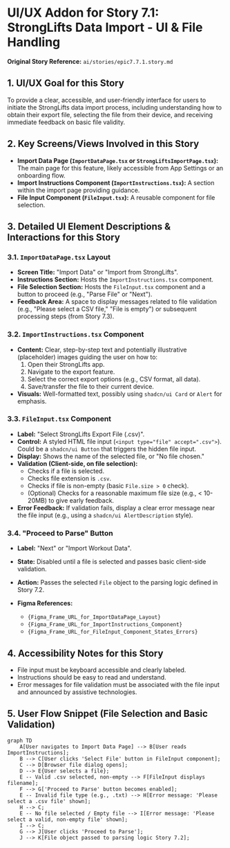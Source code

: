 # UI/UX Addon for Story 7.1: StrongLifts Data Import - UI & File Handling

**Original Story Reference:** `ai/stories/epic7.7.1.story.md`

## 1. UI/UX Goal for this Story

To provide a clear, accessible, and user-friendly interface for users to initiate the StrongLifts data import process, including understanding how to obtain their export file, selecting the file from their device, and receiving immediate feedback on basic file validity.

## 2. Key Screens/Views Involved in this Story

- **Import Data Page (`ImportDataPage.tsx` or `StrongLiftsImportPage.tsx`):** The main page for this feature, likely accessible from App Settings or an onboarding flow.
- **Import Instructions Component (`ImportInstructions.tsx`):** A section within the import page providing guidance.
- **File Input Component (`FileInput.tsx`):** A reusable component for file selection.

## 3. Detailed UI Element Descriptions & Interactions for this Story

### 3.1. `ImportDataPage.tsx` Layout

- **Screen Title:** "Import Data" or "Import from StrongLifts".
- **Instructions Section:** Hosts the `ImportInstructions.tsx` component.
- **File Selection Section:** Hosts the `FileInput.tsx` component and a button to proceed (e.g., "Parse File" or "Next").
- **Feedback Area:** A space to display messages related to file validation (e.g., "Please select a CSV file," "File is empty") or subsequent processing steps (from Story 7.3).

### 3.2. `ImportInstructions.tsx` Component

- **Content:** Clear, step-by-step text and potentially illustrative (placeholder) images guiding the user on how to:
    1. Open their StrongLifts app.
    2. Navigate to the export feature.
    3. Select the correct export options (e.g., CSV format, all data).
    4. Save/transfer the file to their current device.
- **Visuals:** Well-formatted text, possibly using `shadcn/ui Card` or `Alert` for emphasis.

### 3.3. `FileInput.tsx` Component

- **Label:** "Select StrongLifts Export File (.csv)".
- **Control:** A styled HTML file input (`<input type="file" accept=".csv">`). Could be a `shadcn/ui Button` that triggers the hidden file input.
- **Display:** Shows the name of the selected file, or "No file chosen."
- **Validation (Client-side, on file selection):**
  - Checks if a file is selected.
  - Checks file extension is `.csv`.
  - Checks if file is non-empty (basic `File.size > 0` check).
  - (Optional) Checks for a reasonable maximum file size (e.g., < 10-20MB) to give early feedback.
- **Error Feedback:** If validation fails, display a clear error message near the file input (e.g., using a `shadcn/ui AlertDescription` style).

### 3.4. "Proceed to Parse" Button

- **Label:** "Next" or "Import Workout Data".
- **State:** Disabled until a file is selected and passes basic client-side validation.
- **Action:** Passes the selected `File` object to the parsing logic defined in Story 7.2.

- **Figma References:**
  - `{Figma_Frame_URL_for_ImportDataPage_Layout}`
  - `{Figma_Frame_URL_for_ImportInstructions_Component}`
  - `{Figma_Frame_URL_for_FileInput_Component_States_Errors}`

## 4. Accessibility Notes for this Story

- File input must be keyboard accessible and clearly labeled.
- Instructions should be easy to read and understand.
- Error messages for file validation must be associated with the file input and announced by assistive technologies.

## 5. User Flow Snippet (File Selection and Basic Validation)

```mermaid
graph TD
    A[User navigates to Import Data Page] --> B[User reads ImportInstructions];
    B --> C[User clicks 'Select File' button in FileInput component];
    C --> D[Browser file dialog opens];
    D --> E{User selects a file};
    E -- Valid .csv selected, non-empty --> F[FileInput displays filename];
    F --> G['Proceed to Parse' button becomes enabled];
    E -- Invalid file type (e.g., .txt) --> H[Error message: 'Please select a .csv file' shown];
    H --> C;
    E -- No file selected / Empty file --> I[Error message: 'Please select a valid, non-empty file' shown];
    I --> C;
    G --> J[User clicks 'Proceed to Parse'];
    J --> K[File object passed to parsing logic Story 7.2];
```
